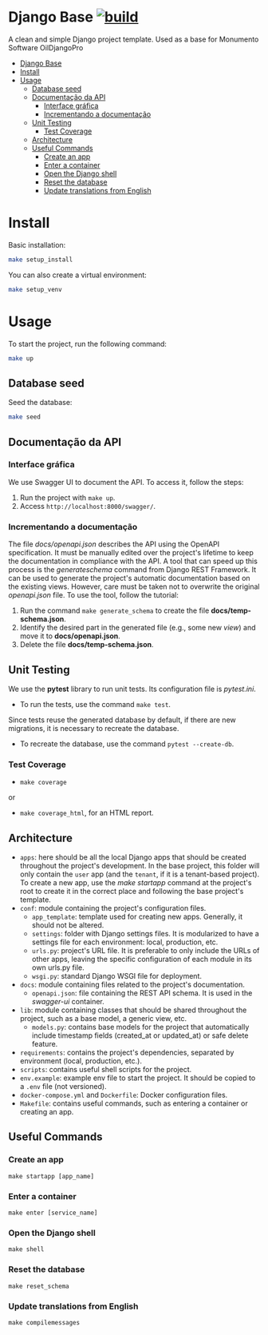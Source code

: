 # Django Base [![build](https://github.com/MonumentoSoftware/django-base/actions/workflows/main.yml/badge.svg?branch=main)](https://github.com/MonumentoSoftware/django-base/actions/workflows/main.yml) 

A clean and simple Django project template.
Used as a base for Monumento Software OilDjangoPro

- [Django Base ](#django-base-)
- [Install](#install)
- [Usage](#usage)
  - [Database seed](#database-seed)
  - [Documentação da API](#documentação-da-api)
    - [Interface gráfica](#interface-gráfica)
    - [Incrementando a documentação](#incrementando-a-documentação)
  - [Unit Testing](#unit-testing)
    - [Test Coverage](#test-coverage)
  - [Architecture](#architecture)
  - [Useful Commands](#useful-commands)
    - [Create an app](#create-an-app)
    - [Enter a container](#enter-a-container)
    - [Open the Django shell](#open-the-django-shell)
    - [Reset the database](#reset-the-database)
    - [Update translations from English](#update-translations-from-english)

# Install 

Basic installation:
```bash
make setup_install
```
You can also create a virtual environment:

```bash
make setup_venv
```
# Usage
To start the project, run the following command:
```bash
make up
```
## Database seed

Seed the database:
```bash
make seed
```

## Documentação da API

### Interface gráfica

We use Swagger UI to document the API. To access it, follow the steps:

1. Run the project with `make up`.
2. Access `http://localhost:8000/swagger/`.

### Incrementando a documentação

The file *docs/openapi.json* describes the API using the OpenAPI specification. It must be manually edited over the project's lifetime to keep the documentation in compliance with the API. A tool that can speed up this process is the *generateschema* command from Django REST Framework. It can be used to generate the project's automatic documentation based on the existing views. However, care must be taken not to overwrite the original *openapi.json* file. To use the tool, follow the tutorial:

1. Run the command `make generate_schema` to create the file **docs/temp-schema.json**.
2. Identify the desired part in the generated file (e.g., some new *view*) and move it to **docs/openapi.json**.
3. Delete the file **docs/temp-schema.json**.

## Unit Testing

We use the **pytest** library to run unit tests. Its configuration file is *pytest.ini*.

- To run the tests, use the command `make test`.

Since tests reuse the generated database by default, if there are new migrations, it is necessary to recreate the database.

- To recreate the database, use the command `pytest --create-db`.

### Test Coverage

- `make coverage`

or

- `make coverage_html`, for an HTML report.

## Architecture

- `apps`: here should be all the local Django apps that should be created throughout the project's development. In the base project, this folder will only contain the `user` app (and the `tenant`, if it is a tenant-based project). To create a new app, use the *make startapp* command at the project's root to create it in the correct place and following the base project's template.
- `conf`: module containing the project's configuration files.
    - `app_template`: template used for creating new apps. Generally, it should not be altered.
    - `settings`: folder with Django settings files. It is modularized to have a settings file for each environment: local, production, etc.
    - `urls.py`: project's URL file. It is preferable to only include the URLs of other apps, leaving the specific configuration of each module in its own urls.py file.
    - `wsgi.py`: standard Django WSGI file for deployment.
- `docs`: module containing files related to the project's documentation.
    - `openapi.json`: file containing the REST API schema. It is used in the *swagger-ui* container.
- `lib`: module containing classes that should be shared throughout the project, such as a base model, a generic view, etc.
    - `models.py`: contains base models for the project that automatically include timestamp fields (created_at or updated_at) or safe delete feature.
- `requirements`: contains the project's dependencies, separated by environment (local, production, etc.).
- `scripts`: contains useful shell scripts for the project.
- `env.example`: example env file to start the project. It should be copied to a `.env` file (not versioned).
- `docker-compose.yml` and `Dockerfile`: Docker configuration files.
- `Makefile`: contains useful commands, such as entering a container or creating an app.

## Useful Commands

### Create an app

`make startapp [app_name]`

### Enter a container

`make enter [service_name]`

### Open the Django shell

`make shell`

### Reset the database

`make reset_schema`

### Update translations from English

`make compilemessages`